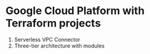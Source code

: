 # Google Cloud Platform with Terraform projects

1. Serverless VPC Connector
2. Three-tier architecture with modules
